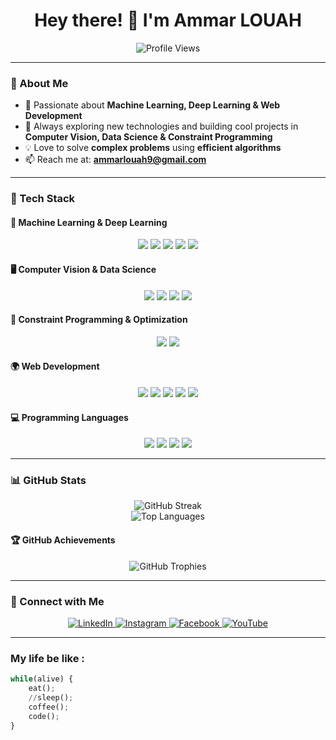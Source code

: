 <h1 align="center">Hey there! 👋 I'm Ammar LOUAH</h1>

<p align="center">
  <img src="https://komarev.com/ghpvc/?username=ammarlouah&label=Profile%20views&color=0e75b6&style=flat" alt="Profile Views" />
</p>

---

### 🧠 About Me  
- 🚀 Passionate about **Machine Learning, Deep Learning & Web Development**  
- 🎯 Always exploring new technologies and building cool projects in **Computer Vision, Data Science & Constraint Programming**  
- 💡 Love to solve **complex problems** using **efficient algorithms**  
- 📫 Reach me at: **[ammarlouah9@gmail.com](mailto:ammarlouah9@gmail.com)**  

---

### 🚀 Tech Stack  

#### 🧠 **Machine Learning & Deep Learning**  
<p align="center">
  <img src="https://img.shields.io/badge/Python-3776AB?style=for-the-badge&logo=python&logoColor=white" />
  <img src="https://img.shields.io/badge/TensorFlow-FF6F00?style=for-the-badge&logo=tensorflow&logoColor=white" />
  <img src="https://img.shields.io/badge/PyTorch-EE4C2C?style=for-the-badge&logo=pytorch&logoColor=white" />
  <img src="https://img.shields.io/badge/Scikit--Learn-F7931E?style=for-the-badge&logo=scikitlearn&logoColor=white" />
  <img src="https://img.shields.io/badge/Keras-D00000?style=for-the-badge&logo=keras&logoColor=white" />
</p>

#### 🖥 **Computer Vision & Data Science**  
<p align="center">
  <img src="https://img.shields.io/badge/OpenCV-5C3EE8?style=for-the-badge&logo=opencv&logoColor=white" />
  <img src="https://img.shields.io/badge/Numpy-013243?style=for-the-badge&logo=numpy&logoColor=white" />
  <img src="https://img.shields.io/badge/Pandas-150458?style=for-the-badge&logo=pandas&logoColor=white" />
  <img src="https://img.shields.io/badge/Matplotlib-008080?style=for-the-badge&logo=python&logoColor=white" />
</p>

#### 🤖 **Constraint Programming & Optimization**  
<p align="center">
  <img src="https://img.shields.io/badge/IBM%20CPLEX-052FAD?style=for-the-badge&logo=ibm&logoColor=white" />
  <img src="https://img.shields.io/badge/Java-ED8B00?style=for-the-badge&logo=java&logoColor=white" />
</p>

#### 🌍 **Web Development**  
<p align="center">
  <img src="https://img.shields.io/badge/Laravel-FF2D20?style=for-the-badge&logo=laravel&logoColor=white" />
  <img src="https://img.shields.io/badge/Node.js-339933?style=for-the-badge&logo=nodedotjs&logoColor=white" />
  <img src="https://img.shields.io/badge/Express.js-000000?style=for-the-badge&logo=express&logoColor=white" />
  <img src="https://img.shields.io/badge/PHP-777BB4?style=for-the-badge&logo=php&logoColor=white" />
  <img src="https://img.shields.io/badge/JavaScript-F7DF1E?style=for-the-badge&logo=javascript&logoColor=black" />
</p>

#### 💻 **Programming Languages**  
<p align="center">
  <img src="https://img.shields.io/badge/C-00599C?style=for-the-badge&logo=c&logoColor=white" />
  <img src="https://img.shields.io/badge/C++-004482?style=for-the-badge&logo=cplusplus&logoColor=white" />
  <img src="https://img.shields.io/badge/Dart-0175C2?style=for-the-badge&logo=dart&logoColor=white" />
  <img src="https://img.shields.io/badge/MATLAB-FF8000?style=for-the-badge&logo=mathworks&logoColor=white" />
</p>

---

### 📊 GitHub Stats  
<p align="center">
  <img src="https://github-readme-streak-stats.herokuapp.com?user=ammarlouah&show_icons=true&theme=tokyonight" alt="GitHub Streak" /><br>
  <img src="https://github-readme-stats.vercel.app/api/top-langs/?username=ammarlouah&layout=pie&theme=tokyonight" alt="Top Languages" />
</p>

#### 🏆 GitHub Achievements  
<p align="center">
  <img src="https://github-profile-trophy.vercel.app/?username=ammarlouah&theme=onedark&rank=SECRET,SSS,SS,S,AAA,AA,A,B,C&margin-w=15" alt="GitHub Trophies" />
</p>

---

### 📱 Connect with Me  
<p align="center">
  <a href="https://www.linkedin.com/in/ammar-louah/" target="_blank">
    <img src="https://img.shields.io/badge/LinkedIn-0077B5?style=for-the-badge&logo=linkedin&logoColor=white" alt="LinkedIn" />
  </a>
  <a href="https://instagram.com/ammarlouah" target="_blank">
    <img src="https://img.shields.io/badge/Instagram-E4405F?style=for-the-badge&logo=instagram&logoColor=white" alt="Instagram" />
  </a>
  <a href="https://facebook.com/code.conmigoo" target="_blank">
    <img src="https://img.shields.io/badge/Facebook-1877F2?style=for-the-badge&logo=facebook&logoColor=white" alt="Facebook" />
  </a>
  <a href="https://www.youtube.com/@codeconmigo" target="_blank">
    <img src="https://img.shields.io/badge/YouTube-FF0000?style=for-the-badge&logo=youtube&logoColor=white" alt="YouTube" />
  </a>
</p>

---

### My life be like :
```python
while(alive) {
    eat();
    //sleep();
    coffee();
    code();
}
```

